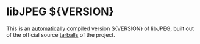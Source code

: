 # libJPEG ${VERSION}

This is an [automatically][automation] compiled version ${VERSION} of libJPEG,
built out of the official source [tarballs] of the project.

  [tarballs]: http://ijg.org/files/
  [automation]: ../.github/workflows/jpeg.yml
